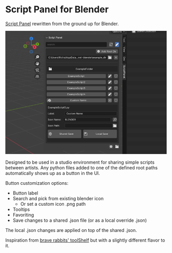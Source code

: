 # Script Panel for Blender

[Script Panel](https://github.com/rBrenick/script-panel) rewritten from the ground up for Blender.

![header image](docs/header_image.png)

Designed to be used in a studio environment for sharing simple scripts between artists. Any python files added to one of the defined root paths automatically shows up as a button in the UI.


Button customization options:
- Button label
- Search and pick from existing blender icon
    - Or set a custom icon .png path
- Tooltips
- Favoriting
- Save changes to a shared .json file (or as a local override .json)


The local .json changes are applied on top of the shared .json.


Inspiration from [brave rabbits' toolShelf](https://www.braverabbit.com/braverabbit/tools/toolshelf/) but with a slightly different flavor to it.

